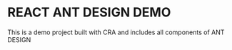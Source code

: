 # REACT ANT DESIGN DEMO

This is a demo project built with CRA and includes all components of ANT DESIGN